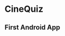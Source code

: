 # CineQuiz
 
## First Android App

<a href="https://zupimages.net/viewer.php?id=22/17/tl6k.png"><img src="https://zupimages.net/up/22/17/tl6k.png" alt="" /></a> <a href="https://zupimages.net/viewer.php?id=22/17/hyuq.png"><img src="https://zupimages.net/up/22/17/hyuq.png" alt="" /></a> <a href="https://zupimages.net/viewer.php?id=22/17/hvyg.png"><img src="https://zupimages.net/up/22/17/hvyg.png" alt="" /></a>

